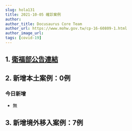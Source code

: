 ```yaml
---
slug: hola131
title: 2021-10-05 確診案例
author: 
author_title: Docusaurus Core Team
author_url: https://www.mohw.gov.tw/cp-16-60809-1.html
author_image_url: 
tags: [covid-19]
---
```


## 1. [衛福部公告連結](https://www.cdc.gov.tw/Bulletin/Detail/Se5wa9JawKc3u2h6U_Tepg?typeid=9)

## 2. 新增本土案例：0例

### 今日新增
* 無

## 3. 新增境外移入案例：7例
